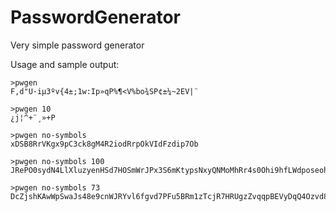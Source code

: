# PasswordGenerator
Very simple password generator



Usage and sample output:
```
>pwgen
F,d"U·iµ3ºv{4±;1w:Ip»qP%¶<V%bo¾SP¢±¼~2EV|¨

>pwgen 10
¿j¦^+¨¸»+P

>pwgen no-symbols
xDSB8RrVKgx9pC3ck8gM4R2iodRrpOkVIdFzdip7Ob

>pwgen no-symbols 100
JRePO0sydN4LlXluzyenHSd7HOSmWrJPx3S6mKtypsNxyQNMoMhRr4s0Ohi9hfLWdposeohZeQ8ofPI0af8kj1xDL1sfBuqjQ0ti

>pwgen no-symbols 73
DcZjshKAwWpSwaJs48e9cnWJRYvl6fgvd7PFu5BRm1zTcjR7HRUgzZvqqpBEVyDqQ4Ozvd88H
```
